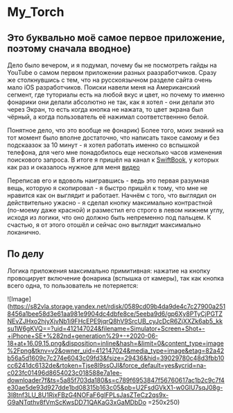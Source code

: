 # My_Torch
## Это буквально моё самое первое приложение, поэтому сначала вводное)

Дело было вечером, и я подумал, почему бы не посмотреть гайды на YouTube о самом первом приложении разных раазработчиков. Сразу же столкнувшись с тем, что на русскоязычном разделе сайта очень мало iOS разработчиков. Поиски навели меня на Американский сегмент, где туториалы есть на любой вкус и цвет, но почему то именно фонарики они делали абсолютно не так, как я хотел - они делали это через Экран, то есть когда кнопка не нажата, то цвет экрана был чёрный, а когда пользователь её нажимал соответственнно белой.

Понятное дело, что это вообще не фонарик) Более того, моих знаний на тот момент было вполне достаточно, что написать такое самому и без подскаазок за 10 минут - я хотел работать именно со вспышкой телефона, для чего мне понадобилось еще несколько часов изменения поискового запроса. В итоге я пришёл на канал к [SwiftBook](https://www.youtube.com/channel/UCXlCPCsB09ftBA5bQfiSWoQ), у которых как раз и оказалось нужное для меня [видео](https://www.youtube.com/watch?v=yL4vhn1apZI)

Переписав его и вдоволь наигравшись - ведь это первая разумная вещь, которую я скопировал - я быстро пришёл к тому, что мне не нравится как он выглядит и работает. Начнём с того, что выглядил он действительно ужасно - я сделал кнопку максимально контрастной (по-моему даже красной) и разместил его строго в левом нижнем углу, исходя из логики, что оно должно быть непременно под пальцем. К счастью, я от этого отошёл и сейчас оно выглядит максимально локанично.

## По делу

Логика приложения максимально примитивная: нажатие на кнопку провоцирует включение фонарика (вспышка от камеры), так как кнопка всего одна, то пользователь не потеряется:


![Image](https://s82vla.storage.yandex.net/rdisk/0589cd09b4da9de4c7c27900a2518456a1bee58d3e61aa981e9904dc4dbfe8ce/5eeba9d6/gp6Xy8PTyCjPGTZNEvZJHxo2hjyXjvNb1i9FHcEPE9jqrQ8hV9SrcUB_cyJcDcR6ZjXXZk6ab5_kksu1W6gKVQ==?uid=412147024&filename=Simulator+Screen+Shot+-+iPhone+SE+%282nd+generation%29+-+2020-06-18+at+16.09.15.png&disposition=inline&hash=&limit=0&content_type=image%2Fpng&tknv=v2&owner_uid=412147024&media_type=image&etag=82a42b56a5d1609c7c274e6043c09fd3&fsize=29436&hid=39029780c48d3fbb10cc6241dc6132de&rtoken=Tjse8l9ssOJI&force_default=yes&ycrid=na-c023fc01496d8654023c018588e7a1ee-downloader7f&ts=5a85f703da180&s=c789f6953847f56760617ac1b2c9c7f4e30ae5de93d927dde1bd08315b163c05&pb=U2FsdGVkX1-w0GlU7sqJ08g-3I8tnf3LU_8U1RjxFBzG4NOFaF6glFPLsJasZTeCz2qs9x-G9aNTqthv8fVmScKwsDD71QAKaG3xGaMDbDo =250x250)
